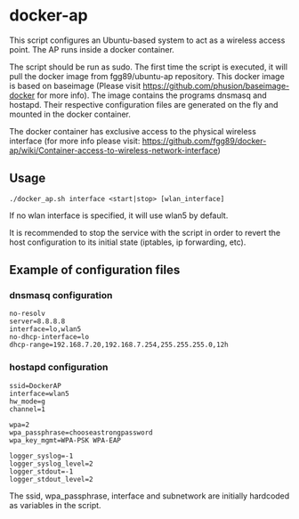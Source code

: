 # docker-ap

This script configures an Ubuntu-based system to act as a wireless access point. The AP runs inside a docker container.

The script should be run as sudo. The first time the script is executed, it will pull the docker image from fgg89/ubuntu-ap repository. This docker image is based on baseimage (Please visit https://github.com/phusion/baseimage-docker for more info). The image contains the programs dnsmasq and hostapd. Their respective configuration files are generated on the fly and mounted in the docker container.

The docker container has exclusive access to the physical wireless interface (for more info please visit: https://github.com/fgg89/docker-ap/wiki/Container-access-to-wireless-network-interface)

## Usage

```
./docker_ap.sh interface <start|stop> [wlan_interface]
```

If no wlan interface is specified, it will use wlan5 by default.

It is recommended to stop the service with the script in order to revert the host configuration to its initial state (iptables, ip forwarding, etc).

## Example of configuration files

### dnsmasq configuration

```
no-resolv
server=8.8.8.8
interface=lo,wlan5
no-dhcp-interface=lo
dhcp-range=192.168.7.20,192.168.7.254,255.255.255.0,12h
```

### hostapd configuration

```
ssid=DockerAP
interface=wlan5
hw_mode=g
channel=1

wpa=2
wpa_passphrase=chooseastrongpassword
wpa_key_mgmt=WPA-PSK WPA-EAP

logger_syslog=-1
logger_syslog_level=2
logger_stdout=-1
logger_stdout_level=2
```

The ssid, wpa_passphrase, interface and subnetwork are initially hardcoded as variables in the script.
